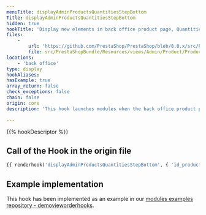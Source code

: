 ```yaml
---
menuTitle: displayAdminProductsQuantitiesStepBottom
Title: displayAdminProductsQuantitiesStepBottom
hidden: true
hookTitle: 'Display new elements in back office product page, Quantities/Combinations tab'
files:
    -
        url: 'https://github.com/PrestaShop/PrestaShop/blob/8.0.x/src/PrestaShopBundle/Resources/views/Admin/Product/ProductPage/Panels/combinations.html.twig'
        file: src/PrestaShopBundle/Resources/views/Admin/Product/ProductPage/Panels/combinations.html.twig
locations:
    - 'back office'
type: display
hookAliases: 
hasExample: true
array_return: false
check_exceptions: false
chain: false
origin: core
description: 'This hook launches modules when the back office product page is displayed'

---
```


{{% hookDescriptor %}}

## Call of the Hook in the origin file

```php
{{ renderhook('displayAdminProductsQuantitiesStepBottom', { 'id_product': productId }) }}
```

## Example implementation

This hook has been implemented as an example in our [modules examples repository - demovieworderhooks](https://github.com/PrestaShop/example-modules/tree/master/demovieworderhooks).

